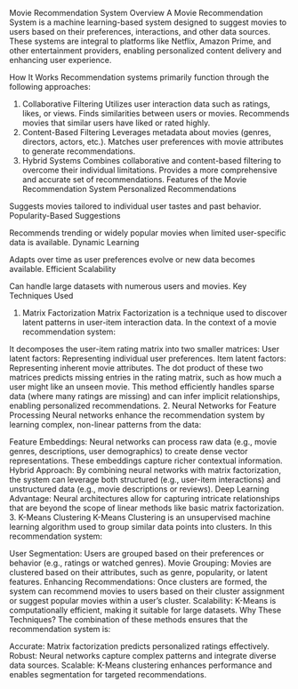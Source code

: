 Movie Recommendation System
Overview
A Movie Recommendation System is a machine learning-based system designed to suggest movies to users based on their preferences, interactions, and other data sources. These systems are integral to platforms like Netflix, Amazon Prime, and other entertainment providers, enabling personalized content delivery and enhancing user experience.

How It Works
Recommendation systems primarily function through the following approaches:

1. Collaborative Filtering
Utilizes user interaction data such as ratings, likes, or views.
Finds similarities between users or movies.
Recommends movies that similar users have liked or rated highly.
2. Content-Based Filtering
Leverages metadata about movies (genres, directors, actors, etc.).
Matches user preferences with movie attributes to generate recommendations.
3. Hybrid Systems
Combines collaborative and content-based filtering to overcome their individual limitations.
Provides a more comprehensive and accurate set of recommendations.
Features of the Movie Recommendation System
Personalized Recommendations

Suggests movies tailored to individual user tastes and past behavior.
Popularity-Based Suggestions

Recommends trending or widely popular movies when limited user-specific data is available.
Dynamic Learning

Adapts over time as user preferences evolve or new data becomes available.
Efficient Scalability

Can handle large datasets with numerous users and movies.
Key Techniques Used
1. Matrix Factorization
Matrix Factorization is a technique used to discover latent patterns in user-item interaction data. In the context of a movie recommendation system:

It decomposes the user-item rating matrix into two smaller matrices:
User latent factors: Representing individual user preferences.
Item latent factors: Representing inherent movie attributes.
The dot product of these two matrices predicts missing entries in the rating matrix, such as how much a user might like an unseen movie.
This method efficiently handles sparse data (where many ratings are missing) and can infer implicit relationships, enabling personalized recommendations.
2. Neural Networks for Feature Processing
Neural networks enhance the recommendation system by learning complex, non-linear patterns from the data:

Feature Embeddings: Neural networks can process raw data (e.g., movie genres, descriptions, user demographics) to create dense vector representations. These embeddings capture richer contextual information.
Hybrid Approach: By combining neural networks with matrix factorization, the system can leverage both structured (e.g., user-item interactions) and unstructured data (e.g., movie descriptions or reviews).
Deep Learning Advantage: Neural architectures allow for capturing intricate relationships that are beyond the scope of linear methods like basic matrix factorization.
3. K-Means Clustering
K-Means Clustering is an unsupervised machine learning algorithm used to group similar data points into clusters. In this recommendation system:

User Segmentation: Users are grouped based on their preferences or behavior (e.g., ratings or watched genres).
Movie Grouping: Movies are clustered based on their attributes, such as genre, popularity, or latent features.
Enhancing Recommendations: Once clusters are formed, the system can recommend movies to users based on their cluster assignment or suggest popular movies within a user’s cluster.
Scalability: K-Means is computationally efficient, making it suitable for large datasets.
Why These Techniques?
The combination of these methods ensures that the recommendation system is:

Accurate: Matrix factorization predicts personalized ratings effectively.
Robust: Neural networks capture complex patterns and integrate diverse data sources.
Scalable: K-Means clustering enhances performance and enables segmentation for targeted recommendations.
